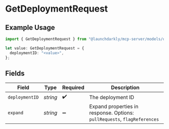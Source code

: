 # GetDeploymentRequest

## Example Usage

```typescript
import { GetDeploymentRequest } from "@launchdarkly/mcp-server/models/operations";

let value: GetDeploymentRequest = {
  deploymentID: "<value>",
};
```

## Fields

| Field                                                                    | Type                                                                     | Required                                                                 | Description                                                              |
| ------------------------------------------------------------------------ | ------------------------------------------------------------------------ | ------------------------------------------------------------------------ | ------------------------------------------------------------------------ |
| `deploymentID`                                                           | *string*                                                                 | :heavy_check_mark:                                                       | The deployment ID                                                        |
| `expand`                                                                 | *string*                                                                 | :heavy_minus_sign:                                                       | Expand properties in response. Options: `pullRequests`, `flagReferences` |